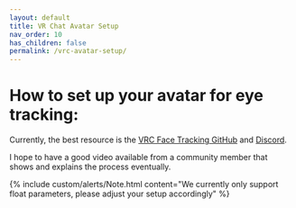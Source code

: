 ```yaml
---
layout: default
title: VR Chat Avatar Setup
nav_order: 10
has_children: false
permalink: /vrc-avatar-setup/
---
```


# How to set up your avatar for eye tracking:

Currently, the best resource is the [VRC Face Tracking GitHub](https://github.com/benaclejames/VRCFaceTracking/wiki/Eye-Tracking-Setup) and [Discord](https://discord.gg/Fh4FNehzKn).

I hope to have a good video available from a community member that shows and explains the process eventually.

{% include custom/alerts/Note.html content="We currently only support float parameters, please adjust your setup accordingly" %}
